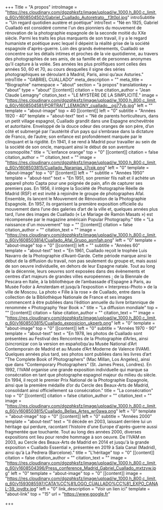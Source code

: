 +++
Title = "A propos"
introImage = "https://res.cloudinary.com/dgzqhksfz/image/upload/w_1000,h_800,c_limit,q_60/v1608504502/Gabriel_Cuallado_Autoretrato__f3t0pl.jpg"
introSubtitle = "Un regard quotidien austère et poétique"
introText = "Né en 1925, Gabriel Cualladó est considéré comme l'un des pionniers du mouvement de rénovation de la photographie espagnole de la seconde moitié du XXe siècle. Parmi les traits les plus marquants de son travail, il y a le regard humaniste et poétique avec lequel il dépeint la réalité grise de la société espagnole d'après-guerre. Loin des grands événements, Cualladó se concentre sur les détails intimes et proches de la vie quotidienne, au travers des photographies de ses amis, de sa famille et de personnes anonymes qu’il capture à la volée. Ses années les plus prolifiques sont celles des années 50, 60 et 70, au cours desquelles il signe des séries photographiques se déroulant à Madrid, Paris, ainsi qu’aux Asturies."
introTitle = "GABRIEL CUALLADO"
meta_description = ""
meta_title = "Biographie"
namespace = "about"
section = "à propos"
translationkey = "about"
type = "about"
[[content]]
citation = true
citation_author = "Jean Claude Lemagny"
citation_text = "LE MYSTÈRE DE LA SIMPLICITÉ."
image = "https://res.cloudinary.com/dgzqhksfz/image/upload/w_1000,h_800,c_limit,q_60/v1608504581/PORTRAIT_LEMAGNY_cuallado__og77yb.jpg"
left = ""
template = "about-image"
top = 40
[[content]]
left = "0"
subtitle = "Années 1920 - 40"
template = "about-text"
text = "Né de parents horticulteurs, dans un petit village espagnol, Cuallado grandit dans une Espagne enchevêtrée et autoritaire. Enveloppé de la douce odeur des oranges de son père, d’un côté et submergé par l'austérité d’un pays qui s’embrase dans la dictature de Franco, de l’autre; son enfance est profondément marquée par le clinquant et la rigidité. En 1941, il se rend à Madrid pour travailler au sein de la société de son oncle, marquant ainsi le début de son aventure cosmopolite."
title = "L'enfance orange"
top = "0"
[[content]]
citation = false
citation_author = ""
citation_text = ""
image = "https://res.cloudinary.com/dgzqhksfz/image/upload/w_1000,h_800,c_limit,q_60/v1608503815/Cuallado_Naranjas_ij7cpk.png"
left = "0"
template = "about-image"
top = "0"
[[content]]
left = ""
subtitle = "Années 1950"
template = "about-text"
text = "En 1951, son premier fils naît et il achète un appareil photo Capta pour une poignée de pain, afin de capturer ses premiers pas. En 1956, il intègre la Société de Photographie Réelle de Madrid (RSF) et est invité à rejoindre le groupe de photographes Afal. Ensemble, ils lancent le Mouvement de Rénovation de la Photographie Espagnole. En 1957, ils organisent la première exposition officielle du mouvement dans l’une des galeries d’art de la ville et, quelques années plus tard, l’une des images de Cuallado (« Le Mariage de Ramón Masats ») est récompensée par le magazine américain Popular Photography."
title = "La naissance d'un mouvement"
top = ""
[[content]]
citation = false
citation_author = ""
citation_text = ""
image = "https://res.cloudinary.com/dgzqhksfz/image/upload/w_1000,h_800,c_limit,q_60/v1608503814/Cuallado_Afal_Grupo_asm1ah.png"
left = "0"
template = "about-image"
top = "0"
[[content]]
left = ""
subtitle = "Années 60"
template = "about-text"
text = "En 1961, Cuallado reçoit le trophée Luis Navarro de la Photographie d’Avant-Garde. Cette période marque ainsi le début de la diffusion du travail, non pas seulement du groupe et, mais aussi de son oeuvre individuelle, en dehors de leur Espagne natale. Tout au long de la décennie, leurs oeuvres sont exposées dans des évènements et centres d’art majeurs de grandes villes européennes ; de la Biennale de Pescara en Italie, à la bibliothèque de l’ambassade d’Espagne à Paris, au Musée Fodor à Amsterdam et jusqu’à l’exposition « Interpress-Photo » de la ville de Moscou. La photo « Fille à la rose » de Cuallado, entre dans la collection de la Bibliothèque Nationale de France et ses images commencent à être publiées dans l’édition annuelle du livre britannique de renommée « Photography Year Book »."
title = "La diffusion mondiale"
top = ""
[[content]]
citation = false
citation_author = ""
citation_text = ""
image = "https://res.cloudinary.com/dgzqhksfz/image/upload/w_1000,h_800,c_limit,q_60/v1608503815/Cuallado_exposicion_ukperb.png"
left = "0"
template = "about-image"
top = "0"
[[content]]
left = "0"
subtitle = "Années 1970 - 90"
template = "about-text"
text = "En 1978, les photos de Cuallado sont présentées au Festival des Rencontres de la Photographie d’Arles, ainsi (sincronizar con la version en español)qu’au Musée National d’Art Contemporain de Madrid et au Musée d’Art Moderne de Valence (IVAM). Quelques années plus tard, ses photos sont publiées dans les livres d’art \"The Complete Book of Photographers\" (Mac Millan, Los Angeles), ainsi que dans \"Contemporary Photographers\" (St. James Press, Londres). En 1992, l'IVAM organise une grande exposition individuelle qui marque sa consécration en tant que photographe espagnol majeur du milieu du siècle. En 1994, il reçoit le premier Prix National de la Photographie Espagnole, ainsi que la première médaille d’or du Cercle des Beaux-Arts de Madrid, consolidant ainsi officiellement sa consécration."
title = "La consécration"
top = "0"
[[content]]
citation = false
citation_author = ""
citation_text = ""
image = "https://res.cloudinary.com/dgzqhksfz/image/upload/w_1000,h_800,c_limit,q_60/v1608503815/Cuallado_Bellas_Artes_wr0awa.png"
left = "0"
template = "about-image"
top = "0"
[[content]]
left = "0"
subtitle = "Années 2000"
template = "about-text"
text = "Il décède en 2003, laissant derrière lui un héritage qui perdure, racontant l'histoire d'une Europe d'après-guerre aussi fragmentée que touchante. Tout au long des années 2000, diverses expositions ont lieu pour rendre hommage à son oeuvre. De l'IVAM en 2003, au Cercle des Beaux-Arts de Madrid en 2014 et jusqu'à la grande exposition « Cuallado Essential », présentée en 2019 à Sala Canal (Madrid), ainsi qu'à La Pedrera (Barcelone)."
title = "L'héritage"
top = "0"
[[content]]
citation = false
citation_author = ""
citation_text = ""
image = "https://res.cloudinary.com/dgzqhksfz/image/upload/w_1000,h_800,c_limit,q_60/v1608504396/Press_conference_Madrid_Gabriel_Cuallado_mxtzyw.jpg"
left = "0"
template = "about-image"
top = "0"
[[content]]
image = "https://res.cloudinary.com/dgzqhksfz/image/upload/w_1000,h_800,c_limit,q_60/v1593085597/CATA%CC%81LOGO_CUALLADO%CC%81_EXPO_CANAL-39_joydtx.jpg"
left = "0"
link_description = "Voir un lien ici"
template = "about-link"
top = "15"
url = "https://www.google.fr"

+++
